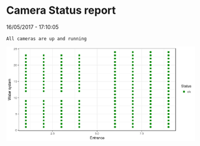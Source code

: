 Camera Status report
================
16/05/2017 - 17:10:05

    All cameras are up and running

![](camreport_files/figure-markdown_github/unnamed-chunk-2-1.png)
